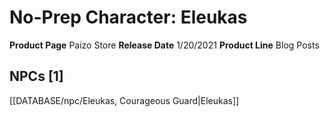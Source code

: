 ﻿---
id: '68'
name: No-Prep Character. Eleukas
rarity: Common
type: Source

---
# No-Prep Character: Eleukas

**Product Page** Paizo Store
**Release Date** 1/20/2021
**Product Line** Blog Posts

## NPCs [1]

[[DATABASE/npc/Eleukas, Courageous Guard|Eleukas]]